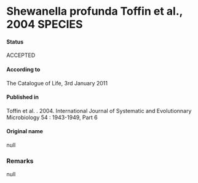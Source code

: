 # Shewanella profunda Toffin et al., 2004 SPECIES

#### Status
ACCEPTED

#### According to
The Catalogue of Life, 3rd January 2011

#### Published in
Toffin et al. . 2004. International Journal of Systematic and Evolutionnary Microbiology 54 : 1943-1949, Part 6 

#### Original name
null

### Remarks
null